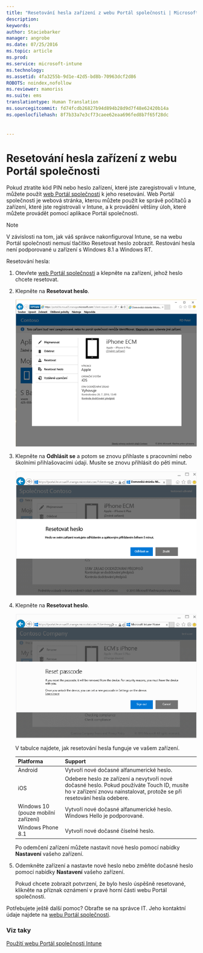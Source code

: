 ```yaml
---
title: "Resetování hesla zařízení z webu Portál společnosti | Microsoft Intune"
description: 
keywords: 
author: Staciebarker
manager: angrobe
ms.date: 07/25/2016
ms.topic: article
ms.prod: 
ms.service: microsoft-intune
ms.technology: 
ms.assetid: 4fa3255b-9d1e-42d5-bd8b-70963dcf2d86
ROBOTS: noindex,nofollow
ms.reviewer: mamoriss
ms.suite: ems
translationtype: Human Translation
ms.sourcegitcommit: fd74fcdb26827b94d894b28d9d7f48e62420b14a
ms.openlocfilehash: 8f7b33a7e3cf73caee62eaa696fed8b7f65f28dc


---
```



# Resetování hesla zařízení z webu Portál společnosti

Pokud ztratíte kód PIN nebo heslo zařízení, které jste zaregistrovali v Intune, můžete použít [web Portál společnosti](http://portal.manage.microsoft.com) k jeho resetování. Web Portál společnosti je webová stránka, kterou můžete použít ke správě počítačů a zařízení, které jste registrovali v Intune, a k provádění většiny úloh, které můžete provádět pomocí aplikace Portál společnosti.

> [!NOTE]
> V závislosti na tom, jak váš správce nakonfiguroval Intune, se na webu Portál společnosti nemusí tlačítko Resetovat heslo zobrazit. Restování hesla není podporované u zařízení s Windows 8.1 a Windows RT.

Resetování hesla:

1.  Otevřete [web Portál společnosti](http://portal.manage.microsoft.com) a klepněte na zařízení, jehož heslo chcete resetovat.

2.  Klepněte na **Resetovat heslo**.

    ![resetp-passcode-option-on-company-portal-website](./media/iwp-screen-with-all-options.png)

3.  Klepněte na **Odhlásit se** a potom se znovu přihlaste s pracovními nebo školními přihlašovacími údaji. Musíte se znovu přihlásit do pěti minut.

    ![sign-out-sign-back-in](./media/iwp-2-sign-out.png)

4.  Klepněte na **Resetovat heslo**.

    ![tap-reset-passcode](./media/iwp-3-tap-reset-passcode-after-signin.png)

    V tabulce najdete, jak resetování hesla funguje ve vašem zařízení.

    |Platforma|Support|
    |------------|-----------|
    |Android|Vytvoří nové dočasné alfanumerické heslo.|
    |iOS|Odebere heslo ze zařízení a nevytvoří nové dočasné heslo. Pokud používáte Touch ID, musíte ho v zařízení znovu nainstalovat, protože se při resetování hesla odebere.|
    |Windows 10 (pouze mobilní zařízení)|Vytvoří nové dočasné alfanumerické heslo. Windows Hello je podporované.|
    |Windows Phone 8.1|Vytvoří nové dočasné číselné heslo.|
    Po odemčení zařízení můžete nastavit nové heslo pomocí nabídky **Nastavení** vašeho zařízení.

5.  Odemkněte zařízení a nastavte nové heslo nebo změňte dočasné heslo pomocí nabídky **Nastavení** vašeho zařízení.

    Pokud chcete zobrazit potvrzení, že bylo heslo úspěšně resetované, klikněte na příznak oznámení v pravé horní části webu Portál společnosti.

Potřebujete ještě další pomoc? Obraťte se na správce IT. Jeho kontaktní údaje najdete na [webu Portál společnosti](http://portal.manage.microsoft.com).

### Viz taky
[Použití webu Portál společnosti Intune](using-the-intune-company-portal-website.md)



<!--HONumber=Aug16_HO3-->


